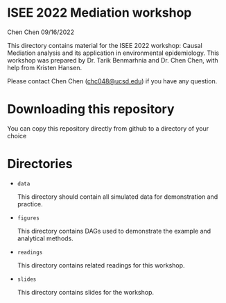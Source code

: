 ISEE 2022 Mediation workshop
================
Chen Chen
09/16/2022

This directory contains material for the ISEE 2022 workshop: Causal Mediation analysis and its application in environmental epidemiology. This workshop was prepared by Dr. Tarik Benmarhnia and Dr. Chen Chen, with help from Kristen Hansen.

Please contact Chen Chen (chc048@ucsd.edu) if you have any question.

# Downloading this repository

You can copy this repository directly from github to a directory of your choice

# Directories

- `data`

  This directory should contain all simulated data for demonstration and practice.

- `figures`

  This directory contains DAGs used to demonstrate the example and analytical methods.

- `readings`

  This directory contains related readings for this workshop.

- `slides`

  This directory contains slides for the workshop.
